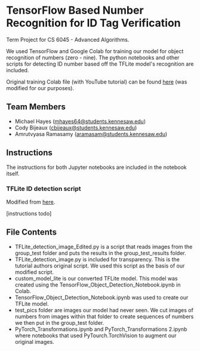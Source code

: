 # TensorFlow Based Number Recognition for ID Tag Verification

Term Project for CS 6045 - Advanced Algorithms.

We used TensorFlow and Google Colab for training our model for object recognition of numbers (zero - nine). The python notebooks and other scripts for detecting ID number based off the TFLite model's recognition are included.

Original training Colab file (with YouTube tutorial) can be found [here](https://colab.research.google.com/github/EdjeElectronics/TensorFlow-Lite-Object-Detection-on-Android-and-Raspberry-Pi/blob/master/Train_TFLite2_Object_Detction_Model.ipynb) (was modified for our purposes).

## Team Members

- Michael Hayes (mhayes64@students.kennesaw.edu)
- Cody Bijeaux (cbijeaux@students.kennesaw.edu)
- Amrutvyasa Ramasamy (aramasam@students.kennesaw.edu)

## Instructions

The instructions for both Jupyter notebooks are included in the notebook itself.

### TFLite ID detection script

Modified from [here](https://raw.githubusercontent.com/EdjeElectronics/TensorFlow-Lite-Object-Detection-on-Android-and-Raspberry-Pi/master/TFLite_detection_image.py).

[instructions todo]

## File Contents

- TFLite_detection_image_Edited.py is a script that reads images from the group_test folder and puts the results in the group_test_results folder.
- TFLite_detection_image.py is included for transparency. This is the tutorial authors original script. We used this script as the basis of our modified script.
- custom_model_lite is our converted TFLite model. This model was created using the TensorFlow_Object_Detection_Notebook.ipynb in Colab.
- TensorFlow_Object_Detection_Notebook.ipynb was used to create our TFLite model.
- test_pics folder are images our model had never seen. We cut images of numbers from images within that folder to create sequences of numbers we then put in the group_test folder.
- PyTorch_Transformations.ipynb and PyTorch_Transformations 2.ipynb where notebooks that used PyTourch.TorchVision to augment our original images.
